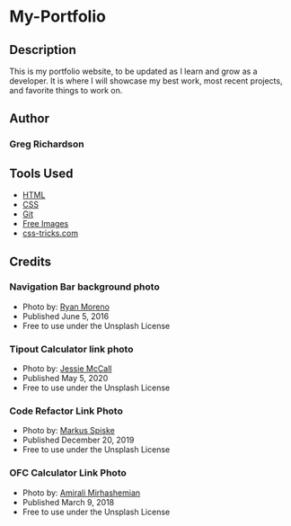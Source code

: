 # My-Portfolio

## Description
This is my portfolio website, to be updated as I learn and grow as a developer. It is where I will showcase my best work, most recent projects, and favorite things to work on.

## Author
### Greg Richardson

## Tools Used
* [HTML](https://developer.mozilla.org/en-US/docs/Web/HTML)
* [CSS](https://developer.mozilla.org/en-US/docs/Web/CSS)
* [Git](https://git-scm.com/)
* [Free Images](https://unsplash.com)
* [css-tricks.com](css-tricks.com)

## Credits
### Navigation Bar background photo
* Photo by: [Ryan Moreno](https://unsplash.com/@ryanmoreno)
* Published June 5, 2016
* Free to use under the Unsplash License

### Tipout Calculator link photo
* Photo by: [Jessie McCall](https://unsplash.com/@littlegreeneyes)
* Published May 5, 2020
* Free to use under the Unsplash License

### Code Refactor Link Photo
* Photo by: [Markus Spiske](https://unsplash.com/@markusspiske)
* Published December 20, 2019
* Free to use under the Unsplash License

### OFC Calculator Link Photo
* Photo by: [Amirali Mirhashemian](https://unsplash.com/@amir_v_ali)
* Published March 9, 2018
* Free to use under the Unsplash License